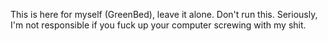 This is here for myself (GreenBed), leave it alone.
Don't run this. Seriously, I'm not responsible if you fuck up your computer screwing with my shit.

